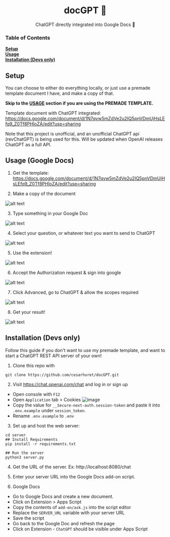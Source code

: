 <h1 align="center">
docGPT 📄
</h1>
<p align="center">
ChatGPT directly integrated into Google Docs 📑
</p>


### Table of Contents
**[Setup](#setup)**<br>
**[Usage](#usage)**<br>
**[Installation (Devs only)](#installation)**<br>

## Setup

You can choose to either do everything locally, or just use a premade template document I have, and make a copy of that.

**Skip to the **[USAGE](#usage)** section if you are using the PREMADE TEMPLATE.**

Template document with ChatGPT integrated: https://docs.google.com/document/d/1N7qvw5mZdVe2u2IQ5pnVDmUjHsLEfq9_Z0Tf8PHloZA/edit?usp=sharing

Note that this project is unofficial, and an unofficial ChatGPT api (revChatGPT) is being used for this. Will be updated when OpenAI releases ChatGPT as a full API.

## Usage (Google Docs)

1. Get the template: https://docs.google.com/document/d/1N7qvw5mZdVe2u2IQ5pnVDmUjHsLEfq9_Z0Tf8PHloZA/edit?usp=sharing

2. Make a copy of the document

  ![alt text](https://i.imgur.com/YlWvBEzl.png)

3. Type something in your Google Doc

  ![alt text](https://i.imgur.com/287n0U0l.png)
  
4. Select your question, or whatever text you want to send to ChatGPT
  
  ![alt text](https://i.imgur.com/62tfu0kl.png)

5. Use the extension! 

  ![alt text](https://i.imgur.com/g7w6Qgfl.png)

6. Accept the Authorization request & sign into google

  ![alt text](https://i.imgur.com/LbmKDmpl.png)
  
7. Click Advanced, go to ChatGPT & allow the scopes required

  ![alt text](https://i.imgur.com/D7gzZpal.png)


8. Get your result!

  ![alt text](https://i.imgur.com/MEidlLYl.png)

## Installation (Devs only)

Follow this guide if you don't want to use my premade template, and want to start a ChatGPT REST API server of your own!

1. Clone this repo with 

  ```
  git clone https://github.com/cesarhuret/docGPT.git
  ```

2. Visit https://chat.openai.com/chat and log in or sign up
  - Open console with `F12`
  - Open `Application` tab > Cookies
  ![image](https://user-images.githubusercontent.com/36258159/205494773-32ef651a-994d-435a-9f76-a26699935dac.png)
  - Copy the value for `__Secure-next-auth.session-token` and paste it into `.env.example` under `session_token`.
  - Rename `.env.example` to `.env`

3. Set up and host the web server: 

  ```
  cd server
  ## Install Requirements
  pip install -r requirements.txt

  ## Run the server
  python3 server.py
  ```

4. Get the URL of the server. Ex: http://localhost:8080/chat

5. Enter your server URL into the Google Docs add-on script. 

6. Google Docs
  - Go to Google Docs and create a new document.
  - Click on Extension > Apps Script
  - Copy the contents of `add-on/ask.js` into the script editor
  - Replace the `SERVER_URL` variable with your server URL
  - Save the script
  - Go back to the Google Doc and refresh the page
  - Click on Extension - `ChatGPT` should be visible under Apps Script
